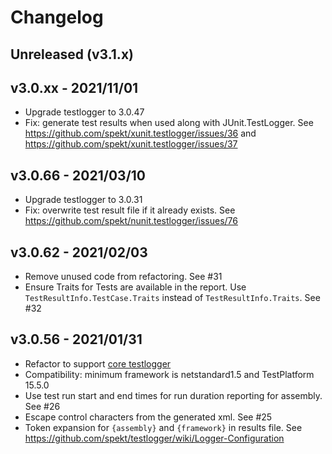 # Changelog

## Unreleased (v3.1.x)

## v3.0.xx - 2021/11/01

- Upgrade testlogger to 3.0.47
- Fix: generate test results when used along with JUnit.TestLogger. See
https://github.com/spekt/xunit.testlogger/issues/36 and
https://github.com/spekt/xunit.testlogger/issues/37

## v3.0.66 - 2021/03/10

- Upgrade testlogger to 3.0.31
- Fix: overwrite test result file if it already exists. See
  https://github.com/spekt/nunit.testlogger/issues/76

## v3.0.62 - 2021/02/03

- Remove unused code from refactoring. See #31
- Ensure Traits for Tests are available in the report. Use `TestResultInfo.TestCase.Traits`
  instead of `TestResultInfo.Traits`. See #32

## v3.0.56 - 2021/01/31

- Refactor to support [core testlogger][]
- Compatibility: minimum framework is netstandard1.5 and TestPlatform 15.5.0
- Use test run start and end times for run duration reporting for assembly. See #26
- Escape control characters from the generated xml. See #25
- Token expansion for `{assembly}` and `{framework}` in results file. See
  https://github.com/spekt/testlogger/wiki/Logger-Configuration

[core testlogger]: https://github.com/spekt/testlogger
